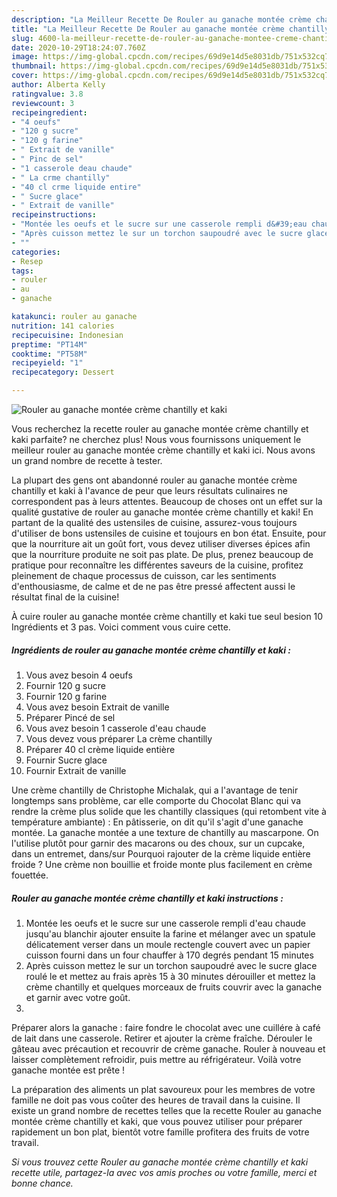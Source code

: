 ```yaml
---
description: "La Meilleur Recette De Rouler au ganache montée crème chantilly et kaki"
title: "La Meilleur Recette De Rouler au ganache montée crème chantilly et kaki"
slug: 4600-la-meilleur-recette-de-rouler-au-ganache-montee-creme-chantilly-et-kaki
date: 2020-10-29T18:24:07.760Z
image: https://img-global.cpcdn.com/recipes/69d9e14d5e8031db/751x532cq70/rouler-au-ganache-montee-creme-chantilly-et-kaki-photo-principale-de-la-recette.jpg
thumbnail: https://img-global.cpcdn.com/recipes/69d9e14d5e8031db/751x532cq70/rouler-au-ganache-montee-creme-chantilly-et-kaki-photo-principale-de-la-recette.jpg
cover: https://img-global.cpcdn.com/recipes/69d9e14d5e8031db/751x532cq70/rouler-au-ganache-montee-creme-chantilly-et-kaki-photo-principale-de-la-recette.jpg
author: Alberta Kelly
ratingvalue: 3.8
reviewcount: 3
recipeingredient:
- "4 oeufs"
- "120 g sucre"
- "120 g farine"
- " Extrait de vanille"
- " Pinc de sel"
- "1 casserole deau chaude"
- " La crme chantilly"
- "40 cl crme liquide entire"
- " Sucre glace"
- " Extrait de vanille"
recipeinstructions:
- "Montée les oeufs et le sucre sur une casserole rempli d&#39;eau chaude jusqu&#39;au blanchir ajouter ensuite la farine et mélanger avec un spatule délicatement verser dans un moule rectengle couvert avec un papier cuisson fourni dans un four chauffer à 170 degrés pendant 15 minutes"
- "Après cuisson mettez le sur un torchon saupoudré avec le sucre glace roulé le et mettez au frais après 15 à 30 minutes dérouiller et mettez la crème chantilly et quelques morceaux de fruits couvrir avec la ganache et garnir avec votre goût."
- ""
categories:
- Resep
tags:
- rouler
- au
- ganache

katakunci: rouler au ganache 
nutrition: 141 calories
recipecuisine: Indonesian
preptime: "PT14M"
cooktime: "PT58M"
recipeyield: "1"
recipecategory: Dessert

---
```



![Rouler au ganache montée crème chantilly et kaki](https://img-global.cpcdn.com/recipes/69d9e14d5e8031db/751x532cq70/rouler-au-ganache-montee-creme-chantilly-et-kaki-photo-principale-de-la-recette.jpg)

Vous recherchez la recette rouler au ganache montée crème chantilly et kaki parfaite? ne cherchez plus! Nous vous fournissons uniquement le meilleur rouler au ganache montée crème chantilly et kaki ici. Nous avons un grand nombre de recette à tester.

La plupart des gens ont abandonné rouler au ganache montée crème chantilly et kaki à l'avance de peur que leurs résultats culinaires ne correspondent pas à leurs attentes. Beaucoup de choses ont un effet sur la qualité gustative de rouler au ganache montée crème chantilly et kaki! En partant de la qualité des ustensiles de cuisine, assurez-vous toujours d'utiliser de bons ustensiles de cuisine et toujours en bon état. Ensuite, pour que la nourriture ait un goût fort, vous devez utiliser diverses épices afin que la nourriture produite ne soit pas plate. De plus, prenez beaucoup de pratique pour reconnaître les différentes saveurs de la cuisine, profitez pleinement de chaque processus de cuisson, car les sentiments d'enthousiasme, de calme et de ne pas être pressé affectent aussi le résultat final de la cuisine!

<!--inarticleads1-->

À cuire rouler au ganache montée crème chantilly et kaki tue seul besion 10 Ingrédients et 3 pas. Voici comment vous cuire cette.

##### Ingrédients de rouler au ganache montée crème chantilly et kaki :

1. Vous avez besoin 4 oeufs
1. Fournir 120 g sucre
1. Fournir 120 g farine
1. Vous avez besoin  Extrait de vanille
1. Préparer  Pincé de sel
1. Vous avez besoin 1 casserole d&#39;eau chaude
1. Vous devez vous préparer  La crème chantilly
1. Préparer 40 cl crème liquide entière
1. Fournir  Sucre glace
1. Fournir  Extrait de vanille


Une crème chantilly de Christophe Michalak, qui a l&#39;avantage de tenir longtemps sans problème, car elle comporte du Chocolat Blanc qui va rendre la crème plus solide que les chantilly classiques (qui retombent vite à température ambiante) : En pâtisserie, on dit qu&#39;il s&#39;agit d&#39;une ganache montée. La ganache montée a une texture de chantilly au mascarpone. On l&#39;utilise plutôt pour garnir des macarons ou des choux, sur un cupcake, dans un entremet, dans/sur Pourquoi rajouter de la crème liquide entière froide ? Une crème non bouillie et froide monte plus facilement en crème fouettée. 

<!--inarticleads2-->

##### Rouler au ganache montée crème chantilly et kaki instructions :

1. Montée les oeufs et le sucre sur une casserole rempli d&#39;eau chaude jusqu&#39;au blanchir ajouter ensuite la farine et mélanger avec un spatule délicatement verser dans un moule rectengle couvert avec un papier cuisson fourni dans un four chauffer à 170 degrés pendant 15 minutes
1. Après cuisson mettez le sur un torchon saupoudré avec le sucre glace roulé le et mettez au frais après 15 à 30 minutes dérouiller et mettez la crème chantilly et quelques morceaux de fruits couvrir avec la ganache et garnir avec votre goût.
1. 


Préparer alors la ganache : faire fondre le chocolat avec une cuillére à café de lait dans une casserole. Retirer et ajouter la crème fraîche. Dérouler le gâteau avec précaution et recouvrir de crème ganache. Rouler à nouveau et laisser complètement refroidir, puis mettre au réfrigérateur. Voilà votre ganache montée est prête ! 

<!--inarticleads1-->

<p>
La préparation des aliments un plat savoureux pour les membres de votre famille ne doit pas vous coûter des heures de travail dans la cuisine. Il existe un grand nombre de recettes telles que la recette Rouler au ganache montée crème chantilly et kaki, que vous pouvez utiliser pour préparer rapidement un bon plat, bientôt votre famille profitera des fruits de votre travail.
</p>

<p>
<i>Si vous trouvez cette Rouler au ganache montée crème chantilly et kaki recette utile, partagez-la avec vos amis proches ou votre famille, merci et bonne chance.</i>
</p>
